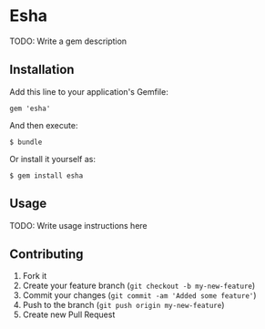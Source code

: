 # Esha

TODO: Write a gem description

## Installation

Add this line to your application's Gemfile:

    gem 'esha'

And then execute:

    $ bundle

Or install it yourself as:

    $ gem install esha

## Usage

TODO: Write usage instructions here

## Contributing

1. Fork it
2. Create your feature branch (`git checkout -b my-new-feature`)
3. Commit your changes (`git commit -am 'Added some feature'`)
4. Push to the branch (`git push origin my-new-feature`)
5. Create new Pull Request
